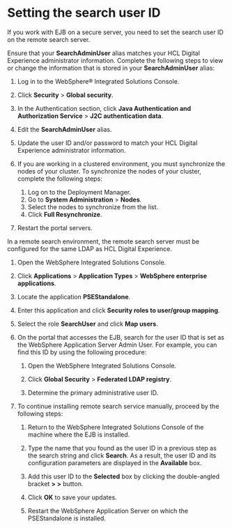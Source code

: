 # Setting the search user ID

If you work with EJB on a secure server, you need to set the search user ID on the remote search server.

Ensure that your **SearchAdminUser** alias matches your HCL Digital Experience administrator information. Complete the following steps to view or change the information that is stored in your **SearchAdminUser** alias:

1.  Log in to the WebSphere® Integrated Solutions Console.
2.  Click **Security** \> **Global security**.
3.  In the Authentication section, click **Java Authentication and Authorization Service** \> **J2C authentication data**.
4.  Edit the **SearchAdminUser** alias.
5.  Update the user ID and/or password to match your HCL Digital Experience administrator information.
6.  If you are working in a clustered environment, you must synchronize the nodes of your cluster. To synchronize the nodes of your cluster, complete the following steps:

    1.  Log on to the Deployment Manager.
    2.  Go to **System Administration** \> **Nodes**.
    3.  Select the nodes to synchronize from the list.
    4.  Click **Full Resynchronize**.

7.  Restart the portal servers.

In a remote search environment, the remote search server must be configured for the same LDAP as HCL Digital Experience.

1.  Open the WebSphere Integrated Solutions Console.

2.  Click **Applications** \> **Application Types** \> **WebSphere enterprise applications**.

3.  Locate the application **PSEStandalone**.

4.  Enter this application and click **Security roles to user/group mapping**.

5.  Select the role **SearchUser** and click **Map users**.

6.  On the portal that accesses the EJB, search for the user ID that is set as the WebSphere Application Server Admin User. For example, you can find this ID by using the following procedure:

    1.  Open the WebSphere Integrated Solutions Console.

    2.  Click **Global Security** \> **Federated LDAP registry**.

    3.  Determine the primary administrative user ID.

7.  To continue installing remote search service manually, proceed by the following steps:

    1.  Return to the WebSphere Integrated Solutions Console of the machine where the EJB is installed.

    2.  Type the name that you found as the user ID in a previous step as the search string and click **Search**. As a result, the user ID and its configuration parameters are displayed in the **Available** box.

    3.  Add this user ID to the **Selected** box by clicking the double-angled bracket **\> \>** button.

    4.  Click **OK** to save your updates.

    5.  Restart the WebSphere Application Server on which the PSEStandalone is installed.




